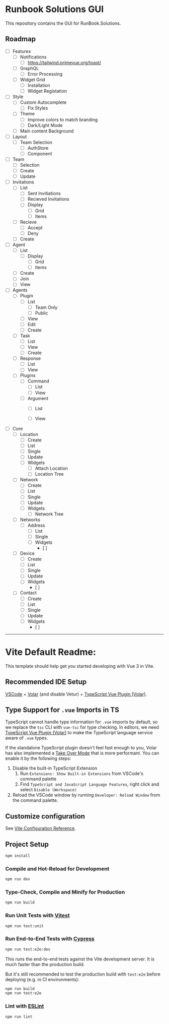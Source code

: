 # Runbook Solutions GUI

This repository contains the GUI for RunBook.Solutions.

## Roadmap

- [ ] Features
    - [ ] Notifications
        - [ ] https://tailwind.primevue.org/toast/
    - [ ] GraphQL
        - [ ] Error Processing
    - [ ] Widget Grid
        - [ ] Installation
        - [ ] Widget Registation

- [ ] Style
    - [ ] Custom Autocomplete
        - [ ] Fix Styles
    - [ ] Theme
        - [ ] Improve colors to match branding
        - [ ] Dark/Light Mode
    - [ ] Main content Background

- [ ] Layout
    - [ ] Team Selection
        - [ ] AuthStore
        - [ ] Component

- [ ] Team
    - [ ] Selection
    - [ ] Create
    - [ ] Update

- [ ] Invitations
    - [ ] List
        - [ ] Sent Invitiations
        - [ ] Recieved Invitations
        - [ ] Display
            - [ ] Grid
            - [ ] Items
    - [ ] Recieve
        - [ ] Accept
        - [ ] Deny
    - [ ] Create

- [ ] Agent
    - [ ] List
        - [ ] Display
            - [ ] Grid
            - [ ] Items
    - [ ] Create
    - [ ] Join
    - [ ] View

- [ ] Agents
    - [ ] Plugin
        - [ ] List
            - [ ] Team Only
            - [ ] Public
        - [ ] View
        - [ ] Edit
        - [ ] Create
    - [ ] Task
        - [ ] List
        - [ ] View
        - [ ] Create
    - [ ] Response
        - [ ] List
        - [ ] View
    - [ ] Plugins
        - [ ] Command
            - [ ] List
            - [ ] View
        - [ ] Argument
            - [ ] List
            - [ ] View
    


- [ ] Core
    - [ ] Location
        - [ ] Create
        - [ ] List
        - [ ] Single
        - [ ] Update
        - [ ] Widgets
            - [ ] Attach Location
            - [ ] Location Tree
    - [ ] Network
        - [ ] Create
        - [ ] List
        - [ ] Single
        - [ ] Update
        - [ ] Widgets
            - [ ] Network Tree

    - [ ] Networks
        - [ ] Address
            - [ ] List
            - [ ] Single
            - [ ] Widgets
                - [ ]
    

    - [ ] Device
        - [ ] Create
        - [ ] List
        - [ ] Single
        - [ ] Update
        - [ ] Widgets
            - [ ] 

    - [ ] Contact
        - [ ] Create
        - [ ] List
        - [ ] Single
        - [ ] Update
        - [ ] Widgets
            - [ ] 

-----------------------------------------------------------------------------------------

# Vite Default Readme:

This template should help get you started developing with Vue 3 in Vite.

## Recommended IDE Setup

[VSCode](https://code.visualstudio.com/) + [Volar](https://marketplace.visualstudio.com/items?itemName=Vue.volar) (and disable Vetur) + [TypeScript Vue Plugin (Volar)](https://marketplace.visualstudio.com/items?itemName=Vue.vscode-typescript-vue-plugin).

## Type Support for `.vue` Imports in TS

TypeScript cannot handle type information for `.vue` imports by default, so we replace the `tsc` CLI with `vue-tsc` for type checking. In editors, we need [TypeScript Vue Plugin (Volar)](https://marketplace.visualstudio.com/items?itemName=Vue.vscode-typescript-vue-plugin) to make the TypeScript language service aware of `.vue` types.

If the standalone TypeScript plugin doesn't feel fast enough to you, Volar has also implemented a [Take Over Mode](https://github.com/johnsoncodehk/volar/discussions/471#discussioncomment-1361669) that is more performant. You can enable it by the following steps:

1. Disable the built-in TypeScript Extension
    1) Run `Extensions: Show Built-in Extensions` from VSCode's command palette
    2) Find `TypeScript and JavaScript Language Features`, right click and select `Disable (Workspace)`
2. Reload the VSCode window by running `Developer: Reload Window` from the command palette.

## Customize configuration

See [Vite Configuration Reference](https://vitejs.dev/config/).

## Project Setup

```sh
npm install
```

### Compile and Hot-Reload for Development

```sh
npm run dev
```

### Type-Check, Compile and Minify for Production

```sh
npm run build
```

### Run Unit Tests with [Vitest](https://vitest.dev/)

```sh
npm run test:unit
```

### Run End-to-End Tests with [Cypress](https://www.cypress.io/)

```sh
npm run test:e2e:dev
```

This runs the end-to-end tests against the Vite development server.
It is much faster than the production build.

But it's still recommended to test the production build with `test:e2e` before deploying (e.g. in CI environments):

```sh
npm run build
npm run test:e2e
```

### Lint with [ESLint](https://eslint.org/)

```sh
npm run lint
```
